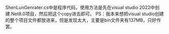 ShenLunGenrater.cs中是程序代码，使用方法是先在visual studio 2022中创建.Net8.0项目，然后把这个copy进去即可。
PS：我本来想把visual studio创建的整个项目文件都放进来，但是发现太大，主要是bin文件夹有137MB，只好作罢。

